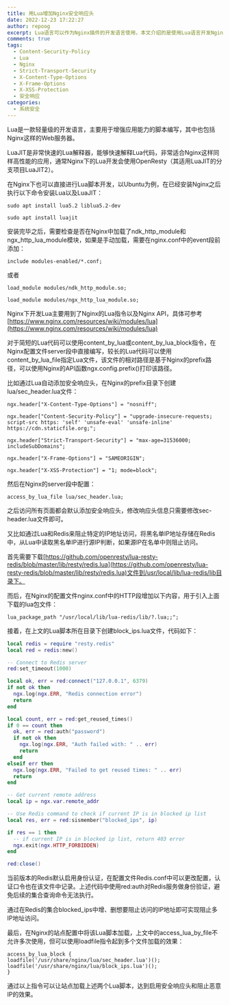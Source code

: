 ```yaml
---
title: 用Lua增加Nginx安全响应头
date: 2022-12-23 17:22:27
author: repoog
excerpt: Lua语言可以作为Nginx插件的开发语言使用，本文介绍的是使用Lua语言开发Nginx的插件来实现对于恶意访问IP的阻拦，并自动添加和设置HTTP的安全响应头，以节省Nginx的配置操作。
comments: true 
tags:
  - Content-Security-Policy
  - Lua
  - Nginx
  - Strict-Transport-Security
  - X-Content-Type-Options
  - X-Frame-Options
  - X-XSS-Protection
  - 安全响应
categories:
  - 系统安全
---
```


Lua是一款轻量级的开发语言，主要用于增强应用能力的脚本编写，其中也包括Nginx这样的Web服务器。

LuaJIT是非常快速的Lua解释器，能够快速解释Lua代码，非常适合Nginx这样同样高性能的应用，通常Nginx下的Lua开发会使用OpenResty（其适用LuaJIT的分支项目LuaJIT2）。

在Nginx下也可以直接进行Lua脚本开发，以Ubuntu为例，在已经安装Nginx之后执行以下命令安装Lua以及LuaJIT：

``` Shell
sudo apt install lua5.2 liblua5.2-dev

sudo apt install luajit
```

安装完毕之后，需要检查是否在Nginx中加载了ndk\_http\_module和ngx\_http\_lua\_module模块，如果是手动加载，需要在nginx.conf中的event段前添加：

```
include modules-enabled/*.conf;
```

或者

```
load_module modules/ndk_http_module.so;

load_module modules/ngx_http_lua_module.so;
```

Nginx下开发Lua主要用到了Nginx的Lua指令以及Nginx API，具体可参考[https://www.nginx.com/resources/wiki/modules/lua](https://www.nginx.com/resources/wiki/modules/lua)

对于简短的Lua代码可以使用content\_by\_lua或content\_by\_lua\_block指令，在Nginx配置文件server段中直接编写，较长的Lua代码可以使用content\_by\_lua\_file指定Lua文件，该文件的相对路径是基于Nginx的prefix路径，可以使用Nginx的API函数ngx.config.prefix()打印该路径。

比如通过Lua自动添加安全响应头，在Nginx的prefix目录下创建lua/sec\_header.lua文件：

```
ngx.header["X-Content-Type-Options"] = "nosniff";

ngx.header["Content-Security-Policy"] = "upgrade-insecure-requests; script-src https: 'self' 'unsafe-eval' 'unsafe-inline' https://cdn.staticfile.org;";

ngx.header["Strict-Transport-Security"] = "max-age=31536000; includeSubDomains";

ngx.header["X-Frame-Options"] = "SAMEORIGIN";

ngx.header["X-XSS-Protection"] = "1; mode=block";
```

然后在Nginx的server段中配置：

```
access_by_lua_file lua/sec_header.lua;
```

之后访问所有页面都会默认添加安全响应头，修改响应头信息只需要修改sec-header.lua文件即可。

又比如通过Lua和Redis来阻止特定的IP地址访问，将黑名单IP地址存储在Redis中，从Lua中读取黑名单IP进行源IP判断，如果源IP在名单中则阻止访问。

首先需要下载[https://github.com/openresty/lua-resty-redis/blob/master/lib/resty/redis.lua](https://github.com/openresty/lua-resty-redis/blob/master/lib/resty/redis.lua)文件到/usr/local/lib/lua-redis/lib目录下。

而后，在Nginx的配置文件nginx.conf中的HTTP段增加以下内容，用于引入上面下载的lua包文件：

```
lua_package_path "/usr/local/lib/lua-redis/lib/?.lua;;";
```

接着，在上文的Lua脚本所在目录下创建block\_ips.lua文件，代码如下：

``` Lua
local redis = require "resty.redis"
local red = redis:new()

-- Connect to Redis server
red:set_timeout(1000)

local ok, err = red:connect("127.0.0.1", 6379)
if not ok then
  ngx.log(ngx.ERR, "Redis connection error")
  return
end

local count, err = red:get_reused_times()
if 0 == count then
  ok, err = red:auth("password")
  if not ok then
    ngx.log(ngx.ERR, "Auth failed with: " .. err)
    return
  end
elseif err then
  ngx.log(ngx.ERR, "Failed to get reused times: " .. err)
  return
end

-- Get current remote address
local ip = ngx.var.remote_addr

-- Use Redis command to check if current IP is in blocked ip list
local res, err = red:sismember("blocked_ips", ip)

if res == 1 then
  -- if current IP is in blocked ip list, return 403 error
  ngx.exit(ngx.HTTP_FORBIDDEN)
end

red:close()
```

当前版本的Redis默认启用身份认证，在配置文件Redis.conf中可以更改配置，认证口令也在该文件中记录。上述代码中使用red:auth对Redis服务做身份验证，避免后续的集合查询命令无法执行。

通过在Redis的集合blocked\_ips中增、删想要阻止访问的IP地址即可实现阻止多IP地址访问。

最后，在Nginx的站点配置中将该Lua脚本加载，上文中的access\_lua\_by\_file不允许多次使用，但可以使用loadfile指令起到多个文件加载的效果：

```
access_by_lua_block {
loadfile('/usr/share/nginx/lua/sec_header.lua')();
loadfile('/usr/share/nginx/lua/block_ips.lua')();
}
```

通过以上指令可以让站点加载上述两个Lua脚本，达到启用安全响应头和阻止恶意IP的效果。